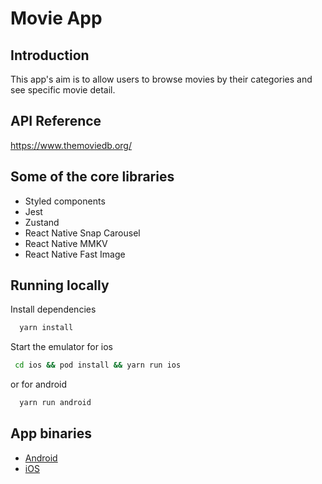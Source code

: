 # Movie App

## Introduction

This app's aim is to allow users to browse movies by their categories and see specific movie detail.

## API Reference

https://www.themoviedb.org/

## Some of the core libraries

- Styled components
- Jest
- Zustand
- React Native Snap Carousel
- React Native MMKV
- React Native Fast Image

## Running locally

Install dependencies

```bash
  yarn install
```

Start the emulator for ios

```bash
 cd ios && pod install && yarn run ios
```

or for android

```bash
  yarn run android
```

## App binaries

- [Android](https://drive.google.com/file/d/1mZ9tAUxSPqhMjRNMYU__pxUCsySAfvWe/view?usp=sharing)
- [iOS](https://drive.google.com/file/d/1VEtw-xExa0mxPo-GNWKfJx1WH7JXCG1o/view?usp=sharing)

